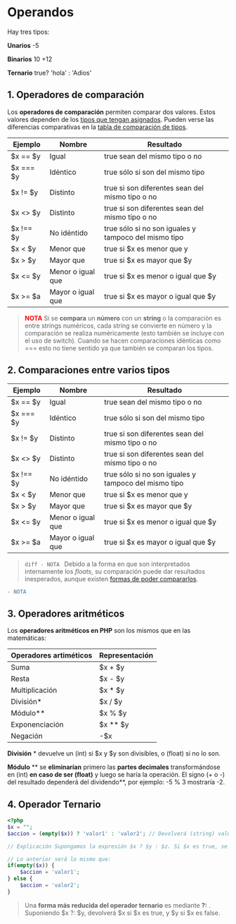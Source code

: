 <style>
#colorRed{
    color:red;
}
</style>
# Operandos <a name="id0"></a>
Hay tres tipos:

**Unarios**   -5

**Binarios** 10 +12

**Ternario** true? 'hola' : 'Adios'

## 1. Operadores de comparación <a name="id1"></a>

Los **operadores de comparación** permiten comparar dos valores. Estos valores dependen de los [tipos que tengan asignados](http://php.net/manual/es/language.types.type-juggling.php). Pueden verse las diferencias comparativas en la [tabla de comparación de tipos](http://php.net/manual/es/types.comparisons.php).

| Ejemplo   	| Nombre            	| Resultado                                            	|
|-----------	|-------------------	|------------------------------------------------------	|
| $x == $y  	| Igual             	| true sean del mismo tipo o no                        	|
| $x === $y 	| Idéntico          	| true sólo si son del mismo tipo                      	|
| $x != $y  	| Distinto          	| true si son diferentes sean del mismo tipo o no      	|
| $x <> $y  	| Distinto          	| true si son diferentes sean del mismo tipo o no      	|
| $x !== $y 	| No idéntido       	| true sólo si no son iguales y tampoco del mismo tipo 	|
| $x < $y   	| Menor que         	| true si $x es menor que y                            	|
| $x > $y   	| Mayor que         	| true si $x es mayor que $y                           	|
| $x <= $y  	| Menor o igual que 	| true si $x es menor o igual que $y                   	|
| $x >= $a  	| Mayor o igual que 	| true si $x es mayor o igual que $y                   	|

><strong id="colorRed">NOTA</strong> Si se **compara** un **número** con un **string** o la comparación es entre strings numéricos, cada string se convierte en número y la comparación se realiza numéricamente (esto también se incluye con el uso de switch). Cuando se hacen comparaciones idénticas como === esto no tiene sentido ya que también se comparan los tipos.

## 2. Comparaciones entre varios tipos <a name="id2"></a>

| Ejemplo   	| Nombre            	| Resultado                                            	|
|-----------	|-------------------	|------------------------------------------------------	|
| $x == $y  	| Igual             	| true sean del mismo tipo o no                        	|
| $x === $y 	| Idéntico          	| true sólo si son del mismo tipo                      	|
| $x != $y  	| Distinto          	| true si son diferentes sean del mismo tipo o no      	|
| $x <> $y  	| Distinto          	| true si son diferentes sean del mismo tipo o no      	|
| $x !== $y 	| No idéntido       	| true sólo si no son iguales y tampoco del mismo tipo 	|
| $x < $y   	| Menor que         	| true si $x es menor que y                            	|
| $x > $y   	| Mayor que         	| true si $x es mayor que $y                           	|
| $x <= $y  	| Menor o igual que 	| true si $x es menor o igual que $y                   	|
| $x >= $a  	| Mayor o igual que 	| true si $x es mayor o igual que $y                   	|

>```diff - NOTA ``` Debido a la forma en que son interpretados internamente los _floats_, su comparación puede dar resultados inesperados, aunque existen [formas de poder compararlos](http://php.net/manual/es/language.types.float.php#language.types.float.comparison).

```diff 
- NOTA 
``` 

## 3. Operadores aritméticos <a name="id3"></a>
Los **operadores aritméticos en PHP** son los mismos que en las matemáticas:

| Operadores artiméticos 	| Representación 	|
|------------------------	|----------------	|
| Suma                   	| $x + $y        	|
| Resta                  	| $x - $y        	|
| Multiplicación         	| $x * $y        	|
| División*              	| $x / $y        	|
| Módulo**               	| $x % $y        	|
| Exponenciación         	| $x ** $y       	|
| Negación               	| -$x            	|

**División** * devuelve un (int) si $x y $y son divisibles, o (float) si no lo son.

**Módulo** ** se **eliminarían** primero las **partes decimales** transformándose en (int) **en caso de ser (float)** y luego se haría la operación. El signo (+ o -) del resultado dependerá del dividendo**, por ejemplo: -5 % 3 mostraría -2.



## 4. Operador Ternario <a name="id4"></a>

```php
<?php
$x = "";
$accion = (empty($x)) ? 'valor1' : 'valor2'; // Devolverá (string) valor1

// Explicación Supongamos la expresión $x ? $y : $z. Si $x es true, se evaluará $y. Si $x es false, se evaluará $z.

// Lo anterior será lo mismo que:
if(empty($x)) {
    $accion = 'valor1';
} else {
    $accion = 'valor2';
}
```
> Una **forma más reducida del operador ternario** es mediante **?:** . Suponiendo $x ?: $y, devolverá $x si $x es true, y $y si $x es false.

